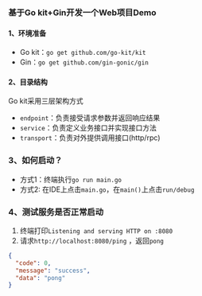 ### 基于Go kit+Gin开发一个Web项目Demo
#### 1、环境准备
* Go kit：`go get github.com/go-kit/kit`
* Gin：`go get github.com/gin-gonic/gin`

#### 2、目录结构
Go kit采用三层架构方式
* `endpoint`：负责接受请求参数并返回响应结果
* `service`：负责定义业务接口并实现接口方法
* `transport`：负责对外提供调用接口(http/rpc)

### 3、如何启动？
* 方式1：终端执行`go run main.go`
* 方式2: 在IDE上点击`main.go`，在`main()`上点击`run/debug`

### 4、测试服务是否正常启动
1. 终端打印`Listening and serving HTTP on :8080`
2. 请求`http://localhost:8080/ping` ，返回`pong`
```json
{
  "code": 0,
  "message": "success",
  "data": "pong"
}
```